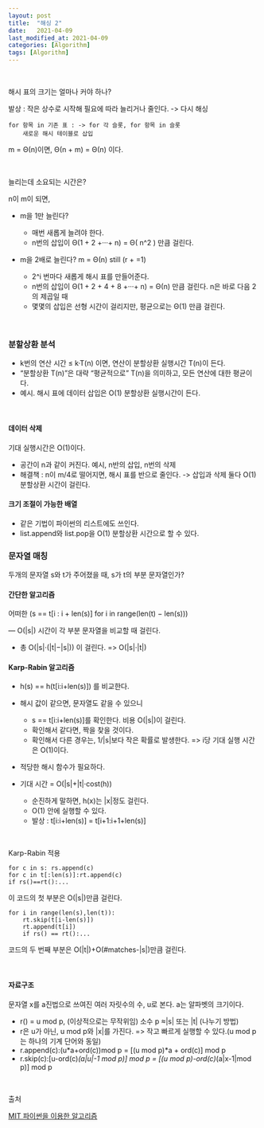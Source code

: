 ```yaml
---
layout: post
title:  "해싱 2"
date:   2021-04-09
last_modified_at: 2021-04-09
categories: [Algorithm]
tags: [Algorithm]
---
```


<br/>

해시 표의 크기는 얼마나 커야 하나?

발상 : 작은 상수로 시작해 필요에 따라 늘리거나 줄인다.
-> 다시 해싱

```
for 항목 in 기존 표 : -> for 각 슬롯, for 항목 in 슬롯
    새로운 해시 테이블로 삽입
```

m = Θ(n)이면, Θ(n + m) = Θ(n) 이다.

<br/>

늘리는데 소요되는 시간은?

n이 m이 되면,

- m을 1만 늘린다?
    - 매번 새롭게 늘려야 한다.
    - n번의 삽입이 Θ(1 + 2 +···+ n) = Θ( n^2 ) 만큼 걸린다.
    
- m을 2배로 늘린다? m = Θ(n) still (r + =1)
    - 2^i 번마다 새롭게 해시 표를 만들어준다.
    - n번의 삽입이 Θ(1 + 2 + 4 + 8 +···+ n) = Θ(n) 만큼 걸린다. n은 바로 다음 2의 제곱일 때
    - 몇몇의 삽입은 선형 시간이 걸리지만, 평균으로는 Θ(1) 만큼 걸린다.

<br/>

### 분할상환 분석

- k번의 연산 시간 ≤ k·T(n) 이면, 연산이 분할상환 실행시간 T(n)이 든다.
- “분할상환 T(n)”은 대략 “평균적으로” T(n)을 의미하고, 모든 연산에 대한 평균이다.
- 예시. 해시 표에 데이터 삽입은 O(1) 분할상환 실행시간이 든다.

<br/>

#### 데이터 삭제

기대 실행시간은 O(1)이다.
- 공간이 n과 같이 커진다. 예시, n반의 삽입, n번의 삭제
- 해결책 :  n이 m/4로 떨어지면, 해시 표를 반으로 줄인다. -> 삽입과 삭제 둘다 O(1) 분할상환 시간이 걸린다.

#### 크기 조절이 가능한 배열
- 같은 기법이 파이썬의 리스트에도 쓰인다.
- list.append와 list.pop을 O(1) 분할상환 시간으로 할 수 있다.

### 문자열 매칭
두개의 문자열 s와 t가 주어졌을 때, s가 t의 부분 문자열인가?

#### 간단한 알고리즘
어떠한 (s == t[i : i + len(s)] for i in range(len(t) − len(s)))

— O(|s|) 시간이 각 부분 문자열을 비교할 때 걸린다.

- 총 O(|s|·(|t|−|s|)) 이 걸린다. => O(|s|·|t|)

#### Karp-Rabin 알고리즘
- h(s) == h(t[i:i+len(s)]) 를 비교한다.
- 해시 값이 같으면, 문자열도 같을 수 있으니
    - s == t[i:i+len(s)]를 확인한다. 비용 O(|s|)이 걸린다.
    - 확인해서 같다면, 짝을 찾을 것이다.
    - 확인해서 다른 경우는, 1/|s|보다 작은 확률로 발생한다.
    => i당 기대 실행 시간은 O(1)이다.
      
- 적당한 해시 함수가 필요하다.
- 기대 시간 = O(|s|+|t|·cost(h))
    - 순진하게 말하면, h(x)는 |x|정도 걸린다.
    - O(1) 안에 실행할 수 있다.
    - 발상 : t[i:i+len(s)] = t[i+1:i+1+len(s)]
    
<br/>

Karp-Rabin 적용

```
for c in s: rs.append(c)
for c in t[:len(s)]:rt.append(c)
if rs()==rt():...
```

이 코드의 첫 부분은 O(|s|)만큼 걸린다.

```
for i in range(len(s),len(t)):
    rt.skip(t[i-len(s)])
    rt.append(t[i])
    if rs() == rt():...
```

코드의 두 번째 부분은 O(|t|)+O(#matches-|s|)만큼 걸린다.

<br/>

#### 자료구조

문자열 x를 a진법으로 쓰여진 여러 자릿수의 수, u로 본다. a는 알파벳의 크기이다.

- r() = u mod p, (이상적으로는 무작위임) 소수 p ≈|s| 또는 |t| (나누기 방법)
- r은 u가 아닌, u mod p와 |x|를 가진다. => 작고 빠르게 실행할 수 있다.(u mod p는 하나의 기계 단어와 동일)
- r.append(c):(u*a+ord(c))mod p = [(u mod p)*a + ord(c)] mod p
- r.skip(c):[u-ord(c)*(a|u|-1 mod p)] mod p = [(u mod p)-ord(c)*(a|x-1|mod p)] mod p

    




<br/>

출처

[MIT 파이썬을 이용한 알고리즘](https://www.boostcourse.org/cs113/lecture/540282?isDesc=false)
